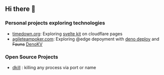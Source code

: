 ## Hi there 👋

### Personal projects exploring technologies

- [timedown.org](https://timedown.org/): Exploring [svelte kit](https://kit.svelte.dev/) on cloudflare pages
- [agileteampoker.com](https://agileteampoker.com): Exploring @edge depoyment with [deno deploy](https://deno.com/deploy) and ~~Fauna~~ [DenoKV](https://deno.com/kv)

### Open Source Projects
- [dkill](https://github.com/sylc/dkill) : killing any process via port or name 

<!--
**sylc/sylc** is a ✨ _special_ ✨ repository because its `README.md` (this file) appears on your GitHub profile.

Here are some ideas to get you started:

- 🔭 I’m currently working on ...
- 🌱 I’m currently learning ...
- 👯 I’m looking to collaborate on ...
- 🤔 I’m looking for help with ...
- 💬 Ask me about ...
- 📫 How to reach me: ...
- 😄 Pronouns: ...
- ⚡ Fun fact: ...
-->
